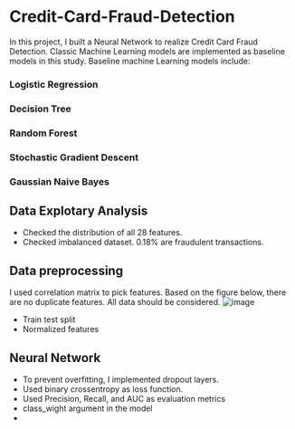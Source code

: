 # Credit-Card-Fraud-Detection
In this project, I built a Neural Network to realize Credit Card Fraud Detection. Classic Machine Learning models are implemented as baseline models in this study. 
Baseline machine Learning models include:
### Logistic Regression
### Decision Tree
### Random Forest
### Stochastic Gradient Descent
### Gaussian Naive Bayes

## Data Explotary Analysis
* Checked the distribution of all 28 features. 
* Checked imbalanced dataset. 0.18% are fraudulent transactions. 

## Data preprocessing
I used correlation matrix to pick features. Based on the figure below, there are no duplicate features. All data should be considered.
![image](https://user-images.githubusercontent.com/55510330/171545684-54e19fd4-d875-46a4-b6f9-01aa92de8802.png)

* Train test split
* Normalized features 

## Neural Network
* To prevent overfitting, I implemented dropout layers. 
* Used binary crossentropy as loss function. 
* Used Precision, Recall, and AUC as evaluation metrics
* class_wight argument in the model 
* 

